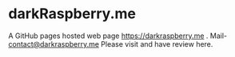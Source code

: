 # darkRaspberry.me

A GitHub pages hosted web page https://darkraspberry.me .
Mail- contact@darkraspberry.me
Please visit and have review here.
